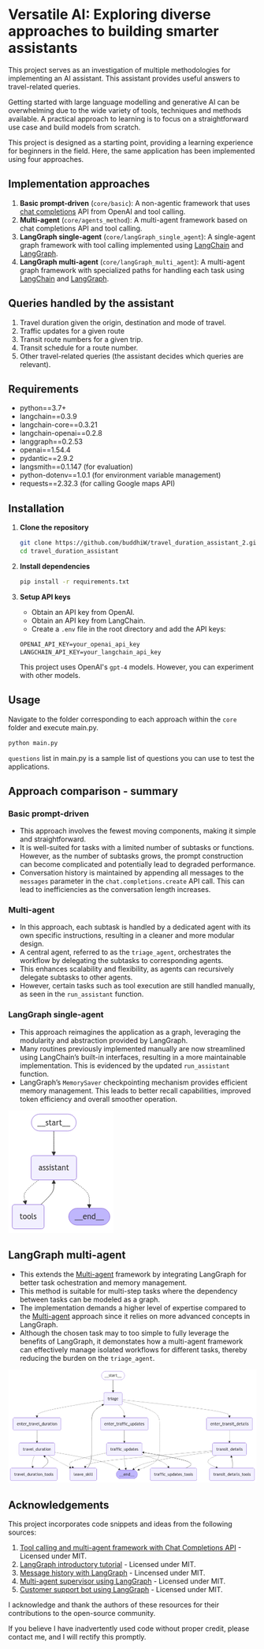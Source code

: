 # Versatile AI: Exploring diverse approaches to building smarter assistants

This project serves as an investigation of multiple methodologies for implementing an AI assistant. This assistant provides useful answers to travel-related queries.

Getting started with large language modelling and generative AI can be overwhelming due to the wide variety of tools, techniques and methods available. A practical approach to learning is to focus on a straightforward use case and build models from scratch. 

This project is designed as a starting point, providing a learning experience for beginners in the field. Here, the same application has been implemented using four approaches.

## Implementation approaches
1. **Basic prompt-driven** (`core/basic`): A non-agentic framework that uses [chat completions](https://platform.openai.com/docs/guides/text-generation) API from OpenAI and tool calling.
2. **Multi-agent** (`core/agents_method`): A multi-agent framework based on chat completions API and tool calling.
3. **LangGraph single-agent** (`core/langGraph_single_agent`): A single-agent graph framework with tool calling implemented using [LangChain](https://python.langchain.com/docs/introduction/) and [LangGraph](https://langchain-ai.github.io/langgraph/).
4. **LangGraph multi-agent** (`core/langGraph_multi_agent`): A multi-agent graph framework with specialized paths for handling each task using [LangChain](https://python.langchain.com/docs/introduction/) and [LangGraph](https://langchain-ai.github.io/langgraph/).

## Queries handled by the assistant
1. Travel duration given the origin, destination and mode of travel.
2. Traffic updates for a given route
3. Transit route numbers for a given trip.
4. Transit schedule for a route number.
5. Other travel-related queries (the assistant decides which queries are relevant).

## Requirements

- python==3.7+
- langchain==0.3.9
- langchain-core==0.3.21
- langchain-openai==0.2.8
- langgraph==0.2.53
- openai==1.54.4
- pydantic==2.9.2
- langsmith==0.1.147 (for evaluation)
- python-dotenv==1.0.1 (for environment variable management)
- requests==2.32.3 (for calling Google maps API)

## Installation

1. **Clone the repository**

    ```bash
    git clone https://github.com/buddhiW/travel_duration_assistant_2.git
    cd travel_duration_assistant
    ```

2. **Install dependencies**

    ```bash
    pip install -r requirements.txt
    ```

3. **Setup API keys**

    - Obtain an API key from OpenAI.
    - Obtain an API key from LangChain.
    - Create a `.env` file in the root directory and add the API keys:

    ```
    OPENAI_API_KEY=your_openai_api_key
    LANGCHAIN_API_KEY=your_langchain_api_key
    ```
    This project uses OpenAI's `gpt-4` models. However, you can experiment with other models.

## Usage

Navigate to the folder corresponding to each approach within the `core` folder and execute main.py.

```bash
python main.py
```

`questions` list in main.py is a sample list of questions you can use to test the applications.

## Approach comparison - summary

### Basic prompt-driven
- This approach involves the fewest moving components, making it simple and straightforward. 
- It is well-suited for tasks with a limited number of subtasks or functions. However, as the number of subtasks grows, the prompt construction can become complicated and potentially lead to degraded performance.
- Conversation history is maintained by appending all messages to the `messages` parameter in the `chat.completions.create` API call. This can lead to inefficiencies as the conversation length increases.
  
### Multi-agent
- In this approach, each subtask is handled by a dedicated agent with its own specific instructions, resulting in a cleaner and more modular design.
- A central agent, referred to as the `triage_agent`, orchestrates the workflow by delegating the subtasks to corresponding agents.
- This enhances scalability and flexibility, as agents can recursively delegate subtasks to other agents.
- However, certain tasks such as tool execution are still handled manually, as seen in the `run_assistant` function.

### LangGraph single-agent
- This approach reimagines the application as a graph, leveraging the modularity and abstraction provided by LangGraph.
- Many routines previously implemented manually are now streamlined using LangChain’s built-in interfaces, resulting in a more maintainable implementation. This is evidenced by the updated `run_assistant` function.
- LangGraph’s `MemorySaver` checkpointing mechanism provides efficient memory management. This leads to better recall capabilities, improved token efficiency and overall smoother operation.

![Single-agent system architecture](images/single_agent.png "LangGraph based single-agent architecture")

## LangGraph multi-agent
- This extends the [Multi-agent](https://github.com/buddhiW/AI_travel_assistant/tree/main?tab=readme-ov-file#multi-agent) framework by integrating LangGraph for better task ochestration and memory management. 
- This method is suitable for multi-step tasks where the dependency between tasks can be modeled as a graph. 
- The implementation demands a higher level of expertise compared to the [Multi-agent](https://github.com/buddhiW/AI_travel_assistant/tree/main?tab=readme-ov-file#multi-agent) approach since it relies on more advanced concepts in LangGraph.
- Although the chosen task may to too simple to fully leverage the benefits of LangGraph, it demonstates how a multi-agent framework can effectively manage isolated workflows for different tasks, thereby reducing the burden on the `triage_agent`.

![Multi-agent system architecture](images/multi_agent.png "LangGraph based multi-agent architecture")

## Acknowledgements

This project incorporates code snippets and ideas from the following sources:

1. [Tool calling and multi-agent framework with Chat Completions API](https://cookbook.openai.com/examples/orchestrating_agents?utm_source=www.therundown.ai&utm_medium=newsletter&utm_campaign=anthropic-ceo-predicts-ai-utopia&_bhlid=db30852b7747db2f62cd8fde276efcf151c6c21a) - Licensed under MIT.
2. [LangGraph introductory tutorial](https://langchain-ai.github.io/langgraph/tutorials/introduction/) - Licensed under MIT.
3. [Message history with LangGraph](https://python.langchain.com/docs/how_to/message_history/) - Lincensed under MIT.
4. [Multi-agent supervisor using LangGraph](https://github.com/langchain-ai/langgraph/blob/main/docs/docs/tutorials/multi_agent/agent_supervisor.ipynb) - Licensed under MIT.
5. [Customer support bot using LangGraph](https://langchain-ai.github.io/langgraph/tutorials/customer-support/customer-support/) - Licensed under MIT.

I acknowledge and thank the authors of these resources for their contributions to the open-source community.

If you believe I have inadvertently used code without proper credit, please contact me, and I will rectify this promptly.
